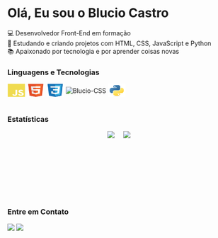 # Olá, Eu sou o Blucio Castro 

<p align="left">
  💻 Desenvolvedor Front-End em formação <br/>
  🚀 Estudando e criando projetos com HTML, CSS, JavaScript e Python <br/>
  📚 Apaixonado por tecnologia e por aprender coisas novas
</p>


<!--
**BlucioCastro/bluciocastro** is a ✨ _special_ ✨ repository because its `README.md` (this file) appears on your GitHub profile.

Here are some ideas to get you started:

- 🔭 I’m currently working on ...
- 🌱 I’m currently learning ...
- 👯 I’m looking to collaborate on ...
- 🤔 I’m looking for help with ...
- 💬 Ask me about ...
- 📫 How to reach me: ...
- 😄 Pronouns: ...
- ⚡ Fun fact: ...
-->

### Linguagens e Tecnologias
<div style="display: inline_block">
  <img align="center" alt="Blucio-Js" height="30" width="40" src="https://raw.githubusercontent.com/devicons/devicon/master/icons/javascript/javascript-plain.svg">
<!--   <img align="center" alt="Blucio-Ts" height="30" width="40" src="https://raw.githubusercontent.com/devicons/devicon/master/icons/typescript/typescript-plain.svg"> -->
<!--   <img align="center" alt="Blucio-React" height="30" width="40" src="https://raw.githubusercontent.com/devicons/devicon/master/icons/react/react-original.svg"> -->
  <img align="center" alt="Blucio-HTML" height="30" width="40" src="https://raw.githubusercontent.com/devicons/devicon/master/icons/html5/html5-original.svg">
  <img align="center" alt="Blucio-CSS" height="30" width="40" src="https://raw.githubusercontent.com/devicons/devicon/master/icons/css3/css3-original.svg">
  <img align="center" alt="Blucio-CSS" height="30" width="40" src="https://cdn.jsdelivr.net/gh/devicons/devicon@latest/icons/git/git-original.svg" />
  <img align="center" alt="Blucio-Python" height="30" width="40" src="https://raw.githubusercontent.com/devicons/devicon/master/icons/python/python-original.svg">
</div>
<br>

### Estatísticas
<div style="display: flex; gap: 20px; justify-content: center; align-items: flex-start;">
  <img height="150" style="margin: 0; padding: 0;" src="https://github-readme-stats.vercel.app/api?username=BlucioCastro&show_icons=true&theme=tokyonight"/>
  <img height="150" style="margin: 0; padding: 0;" src="https://github-readme-stats.vercel.app/api/top-langs/?username=bluciocastro&theme=tokyonight&layout=compact&custom_title=Tecnologias&langs_count=9"/>
</div>

### Entre em Contato
<div>
  <a href="https://www.linkedin.com/in/blucio-castro-0b7a91198/" target="_blank"><img src="https://img.shields.io/badge/LinkedIn-0077B5?style=for-the-badge&logo=linkedin&logoColor=white"></a>
  <a href="https://mail.google.com/mail/u/0/#inbox?compose=" target="_blank"><img src="https://img.shields.io/badge/Gmail-D14836?style=for-the-badge&logo=gmail&logoColor=white"></a>
</div>
